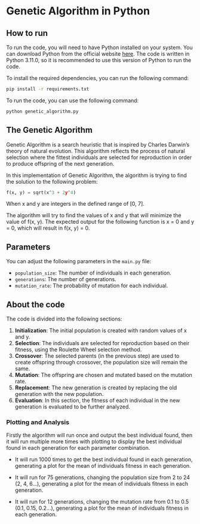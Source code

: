 # Genetic Algorithm in Python
 
## How to run

To run the code, you will need to have Python installed on your system. You can download Python from the official website [here](https://www.python.org/downloads/). The code is written in Python 3.11.0, so it is recommended to use this version of Python to run the code.

To install the required dependencies, you can run the following command:

```bash
pip install -r requirements.txt
```

To run the code, you can use the following command:

```bash
python genetic_algorithm.py
```

## The Genetic Algorithm

Genetic Algorithm is a search heuristic that is inspired by Charles Darwin’s theory of natural evolution. This algorithm reflects the process of natural selection where the fittest individuals are selected for reproduction in order to produce offspring of the next generation.

In this implementation of Genetic Algorithm, the algorithm is trying to find the solution to the following problem:

```python
f(x, y) = sqrt(x^3 + 2y^4)
```

When x and y are integers in the defined range of [0, 7].

The algorithm will try to find the values of x and y that will minimize the value of f(x, y). The expected output for the following function is x = 0 and y = 0, which will result in f(x, y) = 0.

## Parameters

You can adjust the following parameters in the `main.py` file:

- `population_size`: The number of individuals in each generation.
- `generations`: The number of generations.
- `mutation_rate`: The probability of mutation for each individual.

## About the code

The code is divided into the following sections:

1. **Initialization**: The initial population is created with random values of x and y.
2. **Selection**: The individuals are selected for reproduction based on their fitness, using the Roulette Wheel selection method.
3. **Crossover**: The selected parents (in the previous step) are used to create offspring through crossover, the population size will remain the same.
4. **Mutation**: The offspring are chosen and mutated based on the mutation rate.
5. **Replacement**: The new generation is created by replacing the old generation with the new population.
6. **Evaluation**: In this section, the fitness of each individual in the new generation is evaluated to be further analyzed.

### Plotting and Analysis

Firstly the algorithm will run once and output the best individual found, then it will run multiple more times with plotting to display the best individual found in each generation for each parameter combination.

- It will run 1000 times to get the best individual found in each generation, generating a plot for the mean of individuals fitness in each generation.

- It will run for 75 generations, changing the population size from 2 to 24 (2, 4, 6...), generating a plot for the mean of individuals fitness in each generation.

- It will run for 12 generations, changing the mutation rate from 0.1 to 0.5 (0.1, 0.15, 0.2...), generating a plot for the mean of individuals fitness in each generation.
